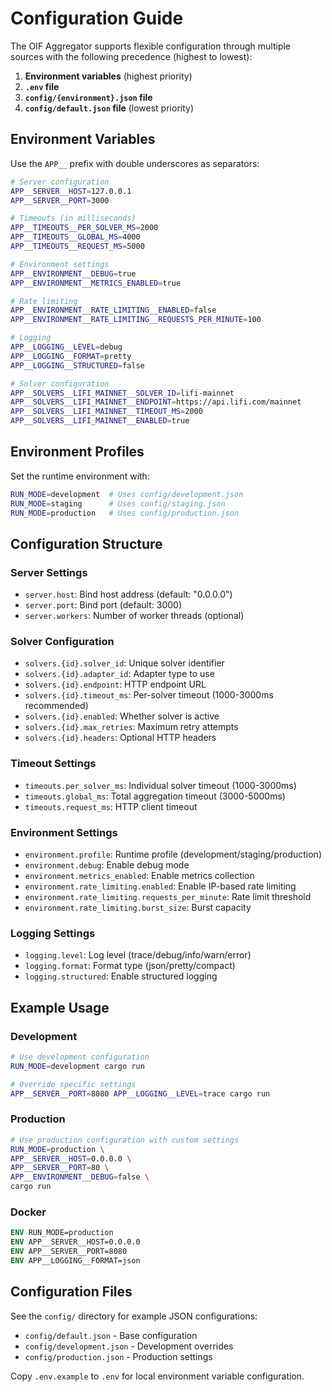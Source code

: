 # Configuration Guide

The OIF Aggregator supports flexible configuration through multiple sources with the following precedence (highest to lowest):

1. **Environment variables** (highest priority)
2. **`.env` file**
3. **`config/{environment}.json` file**
4. **`config/default.json` file** (lowest priority)

## Environment Variables

Use the `APP__` prefix with double underscores as separators:

```bash
# Server configuration
APP__SERVER__HOST=127.0.0.1
APP__SERVER__PORT=3000

# Timeouts (in milliseconds)
APP__TIMEOUTS__PER_SOLVER_MS=2000
APP__TIMEOUTS__GLOBAL_MS=4000
APP__TIMEOUTS__REQUEST_MS=5000

# Environment settings
APP__ENVIRONMENT__DEBUG=true
APP__ENVIRONMENT__METRICS_ENABLED=true

# Rate limiting
APP__ENVIRONMENT__RATE_LIMITING__ENABLED=false
APP__ENVIRONMENT__RATE_LIMITING__REQUESTS_PER_MINUTE=100

# Logging
APP__LOGGING__LEVEL=debug
APP__LOGGING__FORMAT=pretty
APP__LOGGING__STRUCTURED=false

# Solver configuration
APP__SOLVERS__LIFI_MAINNET__SOLVER_ID=lifi-mainnet
APP__SOLVERS__LIFI_MAINNET__ENDPOINT=https://api.lifi.com/mainnet
APP__SOLVERS__LIFI_MAINNET__TIMEOUT_MS=2000
APP__SOLVERS__LIFI_MAINNET__ENABLED=true
```

## Environment Profiles

Set the runtime environment with:

```bash
RUN_MODE=development  # Uses config/development.json
RUN_MODE=staging      # Uses config/staging.json  
RUN_MODE=production   # Uses config/production.json
```

## Configuration Structure

### Server Settings
- `server.host`: Bind host address (default: "0.0.0.0")
- `server.port`: Bind port (default: 3000)
- `server.workers`: Number of worker threads (optional)

### Solver Configuration
- `solvers.{id}.solver_id`: Unique solver identifier
- `solvers.{id}.adapter_id`: Adapter type to use
- `solvers.{id}.endpoint`: HTTP endpoint URL
- `solvers.{id}.timeout_ms`: Per-solver timeout (1000-3000ms recommended)
- `solvers.{id}.enabled`: Whether solver is active
- `solvers.{id}.max_retries`: Maximum retry attempts
- `solvers.{id}.headers`: Optional HTTP headers

### Timeout Settings
- `timeouts.per_solver_ms`: Individual solver timeout (1000-3000ms)
- `timeouts.global_ms`: Total aggregation timeout (3000-5000ms)
- `timeouts.request_ms`: HTTP client timeout

### Environment Settings
- `environment.profile`: Runtime profile (development/staging/production)
- `environment.debug`: Enable debug mode
- `environment.metrics_enabled`: Enable metrics collection
- `environment.rate_limiting.enabled`: Enable IP-based rate limiting
- `environment.rate_limiting.requests_per_minute`: Rate limit threshold
- `environment.rate_limiting.burst_size`: Burst capacity

### Logging Settings
- `logging.level`: Log level (trace/debug/info/warn/error)
- `logging.format`: Format type (json/pretty/compact)
- `logging.structured`: Enable structured logging

## Example Usage

### Development
```bash
# Use development configuration
RUN_MODE=development cargo run

# Override specific settings
APP__SERVER__PORT=8080 APP__LOGGING__LEVEL=trace cargo run
```

### Production
```bash
# Use production configuration with custom settings
RUN_MODE=production \
APP__SERVER__HOST=0.0.0.0 \
APP__SERVER__PORT=80 \
APP__ENVIRONMENT__DEBUG=false \
cargo run
```

### Docker
```dockerfile
ENV RUN_MODE=production
ENV APP__SERVER__HOST=0.0.0.0
ENV APP__SERVER__PORT=8080
ENV APP__LOGGING__FORMAT=json
```

## Configuration Files

See the `config/` directory for example JSON configurations:
- `config/default.json` - Base configuration
- `config/development.json` - Development overrides
- `config/production.json` - Production settings

Copy `.env.example` to `.env` for local environment variable configuration.